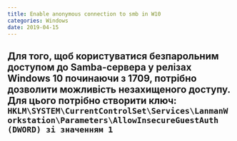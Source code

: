 ```yaml
---
title: Enable anonymous connection to smb in W10
categories: Windows
date: 2019-04-15
---
```


**Для того, щоб користуватися безпарольним доступом до Samba-сервера у релізах Windows 10 починаючи з 1709, потрібно дозволити можливість незахищеного доступу.**
**Для цього потрібно створити ключ:**
`HKLM\SYSTEM\CurrentControlSet\Services\LanmanWorkstation\Parameters\AllowInsecureGuestAuth (DWORD) зі значенням 1`
-----